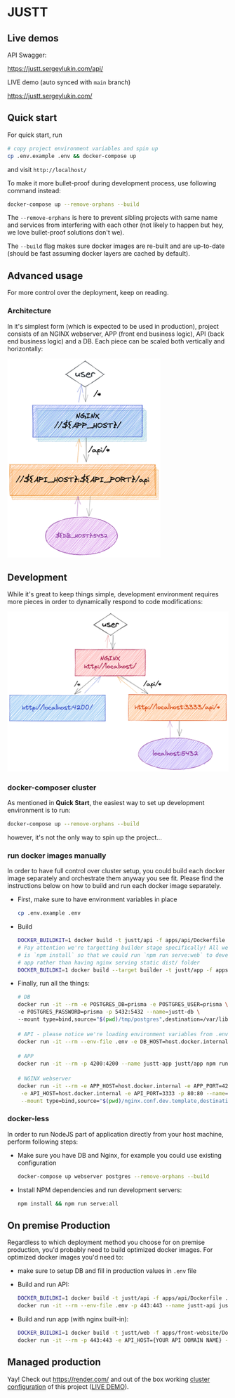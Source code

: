 # JUSTT

## Live demos

API Swagger:

https://justt.sergeylukin.com/api/

LIVE demo (auto synced with `main` branch)

https://justt.sergeylukin.com/

## Quick start

For quick start, run

```bash
# copy project environment variables and spin up
cp .env.example .env && docker-compose up
```

and visit `http://localhost/`

To make it more bullet-proof during
development process, use following command instead:

```bash
docker-compose up --remove-orphans --build
```

The `--remove-orphans` is here to prevent sibling projects with same
name and services from interfering with each other (not likely to happen but
hey, we love bullet-proof solutions don't we).

The `--build` flag makes sure docker images are re-built and are
up-to-date (should be fast assuming docker layers are cached by default).

## Advanced usage

For more control over the deployment, keep on reading.

### Architecture

In it's simplest form (which is expected to be used in production), project
consists of an NGINX webserver, APP (front end business logic), API (back end business logic)
and a DB. Each piece can be scaled both vertically and horizontally:

<img src="./architecture-prebuilt-optimized-docker-containers.png" alt="Optimized docker production architecture" width="350" />

## Development

While it's great to keep things simple, development environment requires more
pieces in order to dynamically respond to code modifications:

<img src="./architecture-dev-docker-infra.png" alt="Docker development infra" width="550" />

### docker-composer cluster

As mentioned in **Quick Start**, the easiest way to set up development
environment is to run:

```bash
docker-compose up --remove-orphans --build
```

however, it's not the only way to spin up the project...

### run docker images manually

In order to have full control over cluster setup, you could build each docker
image separately and orchestrate them anyway you see fit. Please find the
instructions below on how to build and run each docker image separately.

- First, make sure to have environment variables in place

  ```bash
  cp .env.example .env
  ```

- Build

  ```bash
  DOCKER_BUILDKIT=1 docker build -t justt/api -f apps/api/Dockerfile .
  # Pay attention we're targetting builder stage specifically! All we need here
  # is `npm install` so that we could run `npm run serve:web` to develop the
  # app rather than having nginx serving static dist/ folder
  DOCKER_BUILDKI=1 docker build --target builder -t justt/app -f apps/front-website/Dockerfile .
  ```

- Finally, run all the things:

  ```bash
  # DB
  docker run -it --rm -e POSTGRES_DB=prisma -e POSTGRES_USER=prisma \
  -e POSTGRES_PASSWORD=prisma -p 5432:5432 --name=justt-db \
  --mount type=bind,source="$(pwd)/tmp/postgres",destination=/var/lib/postgresql/data postgres:14-alpine

  # API - please notice we're loading environment variables from .env and then we overwrite the DB_HOST value - it's required unless both api and db are on same network - I prefer to create less stuff so I'm fine with this overwrite vs network setup. Oh and it will only work on OS X and Linux, Windows has some other resolvable hostname, please check docs
  docker run -it --rm --env-file .env -e DB_HOST=host.docker.internal -p 3333:3333 --name justt-api justt/api

  # APP
  docker run -it --rm -p 4200:4200 --name justt-app justt/app npm run serve:web

  # NGINX webserver
  docker run -it --rm -e APP_HOST=host.docker.internal -e APP_PORT=4200 \
   -e API_HOST=host.docker.internal -e API_PORT=3333 -p 80:80 --name=justt-web \
   --mount type=bind,source="$(pwd)/nginx.conf.dev.template,destination=/etc/nginx/templates/default.conf.template" nginx:1.19.2

  ```

### docker-less

In order to run NodeJS part of application directly
from your host machine, perform following steps:

- Make sure you have DB and Nginx, for example you could use existing configuration

  ```bash
  docker-compose up webserver postgres --remove-orphans --build
  ```

- Install NPM dependencies and run development servers:

  ```bash
  npm install && npm run serve:all
  ```

## On premise Production

Regardless to which deployment method you choose for on premise production, you'd probably need to build optimized docker images. For optimized docker images you'd need to:

- make sure to setup DB and fill in production values in `.env` file

- Build and run API:

  ```bash
  DOCKER_BUILDKI=1 docker build -t justt/api -f apps/api/Dockerfile .
  docker run -it --rm --env-file .env -p 443:443 --name justt-api justt/api
  ```

- Build and run app (with nginx built-in):

  ```bash
  DOCKER_BUILDKI=1 docker build -t justt/web -f apps/front-website/Dockerfile .
  docker run -it --rm -p 443:443 -e API_HOST={YOUR API DOMAIN NAME} -e API_PORT=443 --name justt-web justt/web
  ```

## Managed production

Yay! Check out https://render.com/ and out of the box working [cluster
configuration](./render.yaml) of this project ([LIVE DEMO](https://justt.sergeylukin.com/)).
